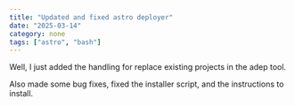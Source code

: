 ```yaml
---
title: "Updated and fixed astro deployer"
date: "2025-03-14"
category: none
tags: ["astro", "bash"]
---
```


Well, I just added the handling for replace existing
projects in the adep tool.

Also made some bug fixes, fixed the installer script,
and the instructions to install.